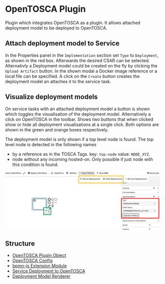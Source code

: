 # OpenTOSCA Plugin
Plugin which integrates OpenTOSCA as a plugin. It allows attached deployment model to be deployed to OpenTOSCA.

## Attach deployment model to Service
In the Properties panel in the `Implementation` section set `Type` to `Deployment`, as shown in the red box. 
Afterwards the desired CSAR can be selected. Alternativly a Deployment model could be created on the fly by clicking the `Upload Artifact` button.
In the shown modal a Docker image reference or a local file can be specified. A click on the `Create` button creates the deployment model an attaches it to the service task.

## Visualize deployment models
On service tasks with an attached deployment model a button is shown which toggles the visualisation of the deployment model.
Alternatively a click on OpenTOSCA in the toolbar. Shows two buttons that when clicked show or hide all deployment visualisations at a single click.
Both options are shown in the green and orange boxes respectively.

The deployment model is only shown if a top level node is found. The top level node is detected in the following names 
* by a reference as in the TOSCA Tags. key: `top-node` value: `NODE_XYZ`.
* node without any incoming hosted-on. Only possible if just node with this condition is found.

![UI](OpenToscaUI.jpg)

## Structure
- [OpenTOSCA Plugin Object](../../../../components/bpmn-q/modeler-component/extensions/opentosca/OpenToscaPlugin.js)
- [OpenTOSCA Config](../../../../components/bpmn-q/modeler-component/extensions/opentosca/framework-config)
- [bpmn-js Extension Module](../../../../components/bpmn-q/modeler-component/extensions/opentosca/modeling)
- [Service Deployment to OpenTOSCA](../../../../components/bpmn-q/modeler-component/extensions/opentosca/ui/deployment)
- [Deployment Model Renderer](../../../../components/bpmn-q/modeler-component/extensions/opentosca/modeling/OpenToscaRenderer.js)